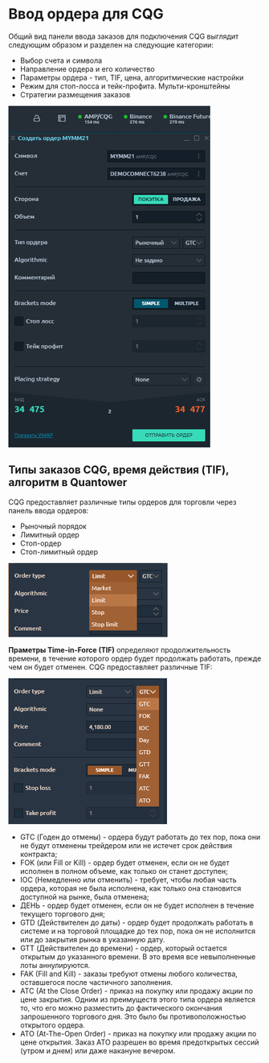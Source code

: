 # Ввод ордера для CQG

Общий вид панели ввода заказов для подключения CQG выглядит следующим образом и разделен на следующие категории:

* Выбор счета и символа
* Направление ордера и его количество
* Параметры ордера - тип, TIF, цена, алгоритмические настройки
* Режим для стоп-лосса и тейк-профита. Мульти-кронштейны
* Стратегии размещения заказов

![](../../.gitbook/assets/vvod-ordera-cqg.png)

## Типы заказов CQG, время действия \(TIF\), алгоритм в Quantower

CQG предоставляет различные типы ордеров для торговли через панель ввода ордеров:

* Рыночный порядок
* Лимитный ордер
* Стоп-ордер
* Стоп-лимитный ордер

![&#x422;&#x438;&#x43F;&#x44B; &#x43E;&#x440;&#x434;&#x435;&#x440;&#x43E;&#x432; &#x432; Quantower &#x434;&#x43B;&#x44F; &#x43F;&#x43E;&#x434;&#x43A;&#x43B;&#x44E;&#x447;&#x435;&#x43D;&#x438;&#x44F; &#x43A; CQG](../../.gitbook/assets/image%20%28218%29.png)

**Праметры Time-in-Force \(TIF\)** определяют продолжительность времени, в течение которого ордер будет продолжать работать, прежде чем он будет отменен. CQG предоставляет различные TIF:

![&#x412;&#x440;&#x435;&#x43C;&#x44F; &#x434;&#x435;&#x439;&#x441;&#x442;&#x432;&#x438;&#x44F; \(TIF\) &#x434;&#x43B;&#x44F; &#x43F;&#x43E;&#x434;&#x43A;&#x43B;&#x44E;&#x447;&#x435;&#x43D;&#x438;&#x44F; CQG](../../.gitbook/assets/image%20%28217%29.png)

* GTC \(Годен до отмены\) - ордера будут работать до тех пор, пока они не будут отменены трейдером или не истечет срок действия контракта;
* FOK \(или Fill or Kill\) - ордер будет отменен, если он не будет исполнен в полном объеме, как только он станет доступен;
* IOC \(Немедленно или отменить\) - требует, чтобы любая часть ордера, которая не была исполнена, как только она становится доступной на рынке, была отменена;
* ДЕНЬ - ордер будет отменен, если он не будет исполнен в течение текущего торгового дня;
* GTD \(Действителен до даты\) - ордер будет продолжать работать в системе и на торговой площадке до тех пор, пока он не исполнится или до закрытия рынка в указанную дату.
* GTT \(Действителен до времени\) - ордер, который остается открытым до указанного времени. В это время все невыполненные лоты аннулируются.
* FAK \(Fill and Kill\) - заказы требуют отмены любого количества, оставшегося после частичного заполнения.
* ATC \(At the Close Order\) - приказ на покупку или продажу акции по цене закрытия. Одним из преимуществ этого типа ордера является то, что его можно разместить до фактического окончания запрошенного торгового дня. Это было бы противоположностью открытого ордера.
* ATO \(At-The-Open Order\) - приказ на покупку или продажу акции по цене открытия. Заказ АТО разрешен во время предоткрытых сессий \(утром и днем\) или даже накануне вечером.

